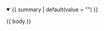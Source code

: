<details
{%- if class %} class="{{ class }}" {%- endif %}
{%- if name %} name="{{ name }}" {%- endif %}
{%- if open is defined and open == true %} open {%- endif %}
{%- if title %} title="{{ title }}" {%- endif -%}
>
<summary>{{ summary | default(value = "") }}</summary>

{{ body }}

</details>
